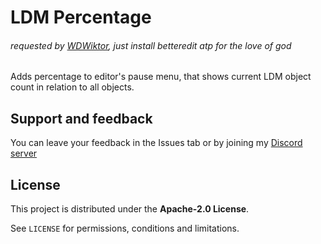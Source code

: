 # LDM Percentage
###### requested by [WDWiktor](user:10929123), just install betteredit atp for the love of god

Adds percentage to <cb>editor's pause menu</c>, that shows current <cy>LDM</c> object count in relation to <cg>all</c> objects.

## Support and feedback
You can leave your feedback in the Issues tab or by joining my [Discord server](https://discord.com/invite/4vqtjfdhTk)

## License
This project is distributed under the **Apache-2.0 License**.

See `LICENSE` for permissions, conditions and limitations.